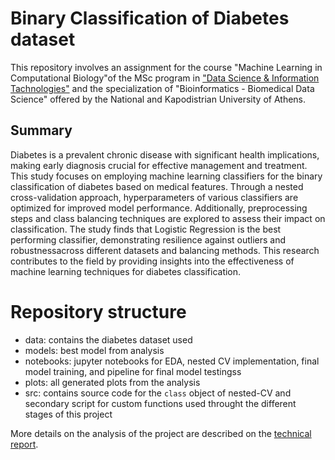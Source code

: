 # Binary Classification of Diabetes dataset
This repository involves an assignment for the course "Machine Learning in Computational Biology"of the MSc program in ["Data Science & Information Tachnologies"](https://dsit.di.uoa.gr) and the specialization of "Bioinformatics - Biomedical Data Science" offered by the National and Kapodistrian University of Athens.

## Summary
Diabetes is a prevalent chronic disease with significant health implications, making early diagnosis crucial for effective management and treatment.
This study focuses on employing machine learning classifiers for the binary classification of diabetes based on medical features.
Through a nested cross-validation approach, hyperparameters of various classifiers are optimized for improved model performance.
Additionally, preprocessing steps and class balancing techniques are explored to assess their impact on classification.
The study finds that Logistic Regression is the best performing classifier, demonstrating resilience against outliers and robustnessacross different datasets and balancing methods.
This research contributes to the field by providing insights into the effectiveness of machine learning techniques for diabetes classification.

# Repository structure
- data: contains the diabetes dataset used
- models: best model from analysis
- notebooks: jupyter notebooks for EDA, nested CV implementation, final model training, and pipeline for final model testingss
- plots: all generated plots from the analysis
- src: contains source code for the `class` object of nested-CV and secondary script for custom functions used throught the different stages of this project

More details on the analysis of the project are described on the [technical report](Glykeria_Spyrou_Report_MLCB_Assignment2.pdf).
